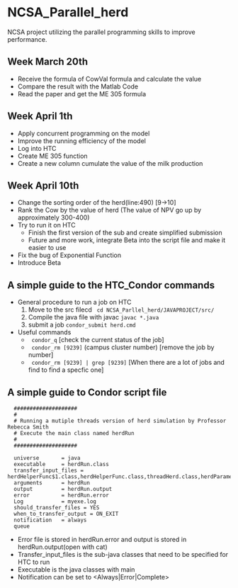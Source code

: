 # NCSA_Parallel_herd
NCSA project utilizing the parallel programming skills to improve performance.





## Week March 20th
- Receive the formula of CowVal formula and calculate the value
- Compare the result with the Matlab Code
- Read the paper and get the ME 305 formula

## Week April 1th
- Apply concurrent programming on the model
- Improve the running efficiency of the model
- Log into HTC
- Create ME 305 function
- Create a new column cumulate the value of the milk production

## Week April 10th
- Change the sorting order of the herd(line:490) [9->10]
- Rank the Cow by the value of herd (The value of NPV go up by approximately 300-400)
- Try to run it on HTC
  - Finish the first version of the sub and create simplified submission 
  - Future and more work, integrate Beta into the script file and make it easier to use
- Fix the bug of Exponential Function
- Introduce Beta


## A simple guide to the HTC_Condor commands
  - General procedure to run a job on HTC
    1. Move to the src filecd ``` cd NCSA_Parllel_herd/JAVAPROJECT/src/``` 
    2. Compile the java file with javac ```javac *.java ``` 
    3. submit a job ```condor_submit herd.cmd ``` 
  - Useful commands
    - ``` condor_q```  [check the current status of the job]
    - ``` condor_rm [9239]``` (campus cluster number) [remove the job by number]
    - ``` condor_rm [9239] | grep [9239]``` [When there are a lot of jobs and find to find a specfic one] 
 
## A simple guide to Condor script file
``` 
  ####################
  #
  # Running a mutiple threads version of herd simulation by Professor Rebecca Smith
  # Execute the main class named herdRun
  #
  ####################

  universe       = java
  executable     = herdRun.class
  transfer_input_files = herdHelperFunc$1.class,herdHelperFunc.class,threadHerd.class,herdParameter.class,herd_13shedExcel.csv
  arguments      = herdRun
  output         = herdRun.output
  error          = herdRun.error
  Log            = myexe.log
  should_transfer_files = YES
  when_to_transfer_output = ON_EXIT
  notification   = always
  queue
 ```
 - Error file is stored in herdRun.error and output is stored in herdRun.output(open with cat)
 - Transfer_input_files is the sub-java classes that need to be specified for HTC to run
 - Executable is the java classes with main
 - Notification can be set to <Always|Error|Complete>
 

